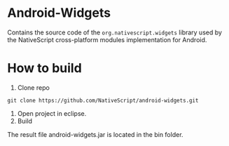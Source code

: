 # Android-Widgets
Contains the source code of the `org.nativescript.widgets` library used by the NativeScript cross-platform modules implementation for Android.

# How to build

1. Clone repo
```Shell
git clone https://github.com/NativeScript/android-widgets.git
```
1. Open project in eclipse.
1. Build

The result file android-widgets.jar is located in the bin folder.
